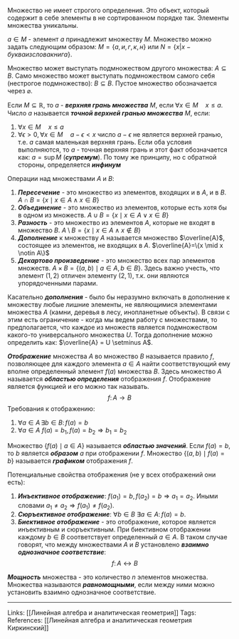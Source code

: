 Множество не имеет строгого определения. Это объект, который содержит в себе элементы в не сортированном порядке так. Элементы множества уникальны.

$a \in M$ - элемент $a$ принадлежит множеству $M$. Множество можно задать следующим образом: $M=\{а, и, г, к, н\}$ или $N=\{x|x - буква из слова книга\}$. 

Множество может выступать подмножеством другого множества: $A \subseteq B$. Само множество может выступать подмножеством самого себя (нестрогое подмножество): $B \subseteq B$. Пустое множество обозначается через $\varnothing$. 

Если $M \subseteq \mathbb{R}$, то $a$ - ***верхняя грань множества*** $M$, если $\forall x \in M \quad x \le a$. Число $a$ называется ***точной верхней гранью множества*** $M$, если:
1. $\forall x \in M \quad x \le a$
2. $\forall \epsilon > 0, \forall x \in M \quad a-\epsilon < x$ число $a-\epsilon$ не является верхней гранью, т.е. $a$ самая маленькая верхняя грань. 
Если оба условия выполняются, то $a$ - точная верхняя грань и этот факт обозначается как: $a=\sup M$ (***супремум***). По тому же принципу, но с обратной стороны, определяется ***инфинум*** 

Операции над множествами $A$ и $B$:
1. ***Пересечение*** - это множество из элементов, входящих и в $A$, и в $B$. 
   $A \cap B = \{x \mid x \in A \wedge x \in B\}$
2. ***Объединение*** - это множество из элементов, которые есть хотя бы в одном из множеств. $A \cup B = \{x \mid x \in A \vee x \in B\}$
3. ***Разность*** - это множество из элементов $A$, которые не входят в множество $B$. 
   $A \setminus B = \{x \mid x \in A \wedge x \notin B\}$
4. ***Дополнение*** к множеству $A$ называется множество $\overline{A}$, состоящее из элементов, не входящих в $A$. $\overline{A}=\{x \mid x \notin A\}$
5. ***Декартово произведение*** - это множество всех пар элементов множеств. $A \times B = \{(a,b) \mid a \in A, b \in B\}$. Здесь важно учесть, что элемент $(1,2)$ отличен элементу $(2,1)$, т.к. они являются упорядоченными парами. 

Касательно ***дополнения*** - было бы неразумно включать в дополнение к множеству любые лишние элементы, не являющимися элементами множества $A$ (камни, деревья в лесу, инопланетные объекты). В связи с этим есть ограничение - когда мы ведем работу с множествами, то предполагается, что каждое из множеств является подмножеством какого-то универсального множества $U$. Тогда дополнение можно определить как: $\overline{A} = U \setminus A$. 

***Отображение*** множества $A$ во множество $B$ называется правило $f$, позволяющее для каждого элемента $a \in A$ найти соответствующий ему вполне определенный элемент $f(a)$ множества $B$. Здесь множество $A$ называется ***областью определения*** отображения $f$. Отображение является функцией и его можно так называть.  
$$f \colon A \to B$$
Требования к отображению: 
1. $\forall a \in A \, \exists b \in B \colon f(a)=b$ 
2. $\forall a \in A \ f(a)=b_1, f(a)=b_2 \Rightarrow b_1 = b_2$

Множество $\{f(a) \mid a \in A\}$ называется ***областью значений***. Если $f(a) = b$, то $b$ является ***образом*** $a$ при отображении $f$. Множество $\{(a,b) \mid f(a) = b\}$ называется ***графиком*** отображения $f$. 

Потенциальные свойства отображения (не у всех отображений они есть):
1. ***Инъективное отображение***: $f(a_1)=b, f(a_2)=b \Rightarrow a_1=a_2$. Иными словами $a_1 \neq a_2 \Rightarrow f(a_1) \neq f(a_2)$. 
2. ***Сюръективное отображение***: $\forall b \in B \ \exists a \in A \colon f(a)=b$. 
3. ***Биективное отображение*** - это отображение, которое является инъективным и сюръективным. При биективном отображении каждому $b \in B$ соответствует определенный $a \in A$. В таком случае говорят, что между множествами $A$ и $B$ установлено ***взаимно однозначное соответствие***:
   $$f \colon A \leftrightarrow B$$

***Мощность*** множества - это количество $n$ элементов множества. Множества называются ***равномощными***, если между ними можно установить взаимно однозначное соответствие. 
___
Links: [[Линейная алгебра и аналитическая геометрия]]
Tags:
References: [[Линейная алгебра и аналитическая геометрия Киркинский]]